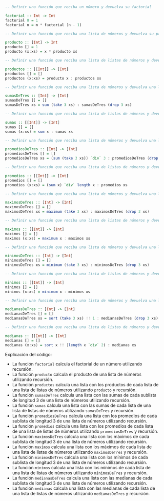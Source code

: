 ```haskell
-- Definir una función que reciba un número y devuelva su factorial

factorial :: Int -> Int
factorial 0 = 1
factorial n = n * factorial (n - 1)

-- Definir una función que reciba una lista de números y devuelva su producto

producto :: [Int] -> Int
producto [] = 1
producto (x:xs) = x * producto xs

-- Definir una función que reciba una lista de listas de números y devuelva una lista con los productos de cada lista

productos :: [[Int]] -> [Int]
productos [] = []
productos (x:xs) = producto x : productos xs

-- Definir una función que reciba una lista de números y devuelva una lista con las sumas de cada sublista de longitud 3

sumasDeTres :: [Int] -> [Int]
sumasDeTres [] = []
sumasDeTres xs = sum (take 3 xs) : sumasDeTres (drop 3 xs)

-- Definir una función que reciba una lista de listas de números y devuelva una lista con las sumas de cada lista

sumas :: [[Int]] -> [Int]
sumas [] = []
sumas (x:xs) = sum x : sumas xs

-- Definir una función que reciba una lista de números y devuelva una lista con los promedios de cada sublista de longitud 3

promediosDeTres :: [Int] -> [Int]
promediosDeTres [] = []
promediosDeTres xs = (sum (take 3 xs)) `div` 3 : promediosDeTres (drop 3 xs)

-- Definir una función que reciba una lista de listas de números y devuelva una lista con los promedios de cada lista

promedios :: [[Int]] -> [Int]
promedios [] = []
promedios (x:xs) = (sum x) `div` length x : promedios xs

-- Definir una función que reciba una lista de números y devuelva una lista con los máximos de cada sublista de longitud 3

maximosDeTres :: [Int] -> [Int]
maximosDeTres [] = []
maximosDeTres xs = maximum (take 3 xs) : maximosDeTres (drop 3 xs)

-- Definir una función que reciba una lista de listas de números y devuelva una lista con los máximos de cada lista

maximos :: [[Int]] -> [Int]
maximos [] = []
maximos (x:xs) = maximum x : maximos xs

-- Definir una función que reciba una lista de números y devuelva una lista con los mínimos de cada sublista de longitud 3

minimosDeTres :: [Int] -> [Int]
minimosDeTres [] = []
minimosDeTres xs = minimum (take 3 xs) : minimosDeTres (drop 3 xs)

-- Definir una función que reciba una lista de listas de números y devuelva una lista con los mínimos de cada lista

minimos :: [[Int]] -> [Int]
minimos [] = []
minimos (x:xs) = minimum x : minimos xs

-- Definir una función que reciba una lista de números y devuelva una lista con las medianas de cada sublista de longitud 3

medianasDeTres :: [Int] -> [Int]
medianasDeTres [] = []
medianasDeTres xs = sort (take 3 xs) !! 1 : medianasDeTres (drop 3 xs)

-- Definir una función que reciba una lista de listas de números y devuelva una lista con las medianas de cada lista

medianas :: [[Int]] -> [Int]
medianas [] = []
medianas (x:xs) = sort x !! (length x `div` 2) : medianas xs
```

Explicación del código:

- La función `factorial` calcula el factorial de un número utilizando recursión.
- La función `producto` calcula el producto de una lista de números utilizando recursión.
- La función `productos` calcula una lista con los productos de cada lista de una lista de listas de números utilizando `producto` y recursión.
- La función `sumasDeTres` calcula una lista con las sumas de cada sublista de longitud 3 de una lista de números utilizando recursión.
- La función `sumas` calcula una lista con las sumas de cada lista de una lista de listas de números utilizando `sumasDeTres` y recursión.
- La función `promediosDeTres` calcula una lista con los promedios de cada sublista de longitud 3 de una lista de números utilizando recursión.
- La función `promedios` calcula una lista con los promedios de cada lista de una lista de listas de números utilizando `promediosDeTres` y recursión.
- La función `maximosDeTres` calcula una lista con los máximos de cada sublista de longitud 3 de una lista de números utilizando recursión.
- La función `maximos` calcula una lista con los máximos de cada lista de una lista de listas de números utilizando `maximosDeTres` y recursión.
- La función `minimosDeTres` calcula una lista con los mínimos de cada sublista de longitud 3 de una lista de números utilizando recursión.
- La función `minimos` calcula una lista con los mínimos de cada lista de una lista de listas de números utilizando `minimosDeTres` y recursión.
- La función `medianasDeTres` calcula una lista con las medianas de cada sublista de longitud 3 de una lista de números utilizando recursión.
- La función `medianas` calcula una lista con las medianas de cada lista de una lista de listas de números utilizando `medianasDeTres` y recursión.
